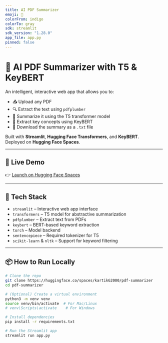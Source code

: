 ```yaml
---
title: AI PDF Summarizer
emoji: 📄
colorFrom: indigo
colorTo: gray
sdk: streamlit
sdk_version: "1.28.0"
app_file: app.py
pinned: false
---
```


# 📄 AI PDF Summarizer with T5 & KeyBERT

An intelligent, interactive web app that allows you to:

- 📤 Upload any PDF
- 🔍 Extract the text using `pdfplumber`
- 🧠 Summarize it using the T5 transformer model
- 🔑 Extract key concepts using KeyBERT
- 💾 Download the summary as a `.txt` file

Built with **Streamlit**, **Hugging Face Transformers**, and **KeyBERT**.  
Deployed on **Hugging Face Spaces**.

---

## 🚀 Live Demo

👉 [Launch on Hugging Face Spaces](https://huggingface.co/spaces/kartikG2000/pdf-summarizer)

---

## 🧠 Tech Stack

- `streamlit` – Interactive web app interface
- `transformers` – T5 model for abstractive summarization
- `pdfplumber` – Extract text from PDFs
- `keybert` – BERT-based keyword extraction
- `torch` – Model backend
- `sentencepiece` – Required tokenizer for T5
- `scikit-learn` & `nltk` – Support for keyword filtering

---

## 📦 How to Run Locally

```bash
# Clone the repo
git clone https://huggingface.co/spaces/kartikG2000/pdf-summarizer
cd pdf-summarizer

# (Optional) Create a virtual environment
python3 -m venv venv
source venv/bin/activate  # For Mac/Linux
# venv\Scripts\activate    # For Windows

# Install dependencies
pip install -r requirements.txt

# Run the Streamlit app
streamlit run app.py
